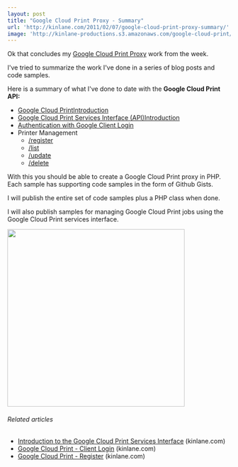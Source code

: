```yaml
---
layout: post
title: "Google Cloud Print Proxy - Summary"
url: 'http://kinlane.com/2011/02/07/google-cloud-print-proxy-summary/'
image: 'http://kinlane-productions.s3.amazonaws.com/google-cloud-print/google-cloud-print-mimeo.png'
---
```


Ok that concludes my [Google Cloud Print Proxy][1] work from the week.

I've tried to summarize the work I've done in a series of blog posts and code samples.

Here is a summary of what I've done to date with the **Google Cloud Print API:**

  * [Google Cloud PrintIntroduction][2]
  * [Google Cloud Print Services Interface (API)Introduction][3]
  * [Authentication with Google Client Login][4]
  * Printer Management
    * [/register][5]
    * [/list][6]
    * [/update][7]
    * [/delete][8]

With this you should be able to create a Google Cloud Print proxy in PHP. Each sample has supporting code samples in the form of Github Gists.

I will publish the entire set of code samples plus a PHP class when done.

I will also publish samples for managing Google Cloud Print jobs using the Google Cloud Print services interface.

[<img class="aligncenter c1" src="http://kinlane-productions.s3.amazonaws.com/google-cloud-print/google-cloud-print-mimeo.png" alt="" width="400" align="center" />][9]

######  Related articles

  * [Introduction to the Google Cloud Print Services Interface][3] (kinlane.com)
  * [Google Cloud Print - Client Login][4] (kinlane.com)
  * [Google Cloud Print - Register][5] (kinlane.com)

   [1]: http://code.google.com/apis/cloudprint/docs/proxyinterfaces.html
   [2]: http://www.kinlane.com/2011/02/introduction-to-google-cloud-print/
   [3]: http://www.kinlane.com/2011/02/introduction-to-the-google-cloud-print-services-interface/
   [4]: http://www.kinlane.com/2011/02/google-cloud-print-client-login/
   [5]: http://www.kinlane.com/2011/02/google-cloud-print-register/
   [6]: http://www.kinlane.com/2011/02/google-cloud-print-list/
   [7]: http://www.kinlane.com/2011/02/google-cloud-print-update/
   [8]: http://www.kinlane.com/2011/02/google-cloud-print-delete/
   [9]: http://www.mimeo.com
